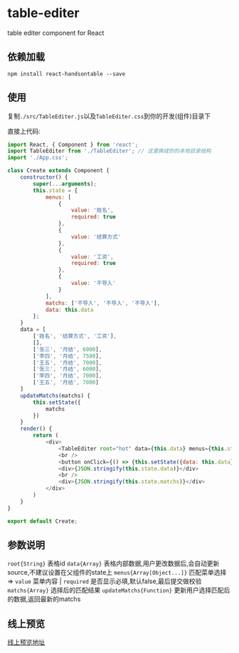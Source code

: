 # table-editer
table editer component for React

## 依赖加载

```shell
npm install react-handsontable --save
```

## 使用

复制`./src/TableEditer.js`以及`TableEditer.css`到你的开发(组件)目录下

直接上代码:

```javascript
import React, { Component } from 'react';
import TableEditer from './TableEditer'; // 这里换成你的本地目录结构
import './App.css';

class Create extends Component {
    constructor() {
        super(...arguments);
        this.state = {
            menus: [
                {
                    value: '姓名',
                    required: true
                },
                {
                    value: '结算方式'
                },
                {
                    value: '工资',
                    required: true
                },
                {
                    value: '不导入'
                }
            ],
            matchs: ['不导入', '不导入', '不导入'],
            data: this.data
        };
    }
    data = [
        ['姓名', '结算方式', '工资'],
        [],
        ['张三', '月结', 6000],
        ['李四', '月结', 7500],
        ['王五', '月结', 7000],
        ['张三', '月结', 6000],
        ['李四', '月结', 7000],
        ['王五', '月结', 7000]
    ]
    updateMatchs(matchs) {
        this.setState({
            matchs
        })
    }
    render() {
        return (
            <div>
                <TableEditer root="hot" data={this.data} menus={this.state.menus} matchs={this.state.matchs} updateMatchs={this.updateMatchs.bind(this)} />
                <br />
                <button onClick={() => {this.setState({data: this.data})}}>显示更改后的表格数据</button>
                <div>{JSON.stringify(this.state.data)}</div>
                <br />
                <div>{JSON.stringify(this.state.matchs)}</div>
            </div>
        )
    }
}

export default Create;
```

## 参数说明

`root{String}` 表格id
`data{Array}` 表格内部数据,用户更改数据后,会自动更新source,不建议设置在父组件的state上
`menus{Array[Object...]}` 匹配菜单选择 => `value` 菜单内容 | `required` 是否显示必填,默认false,最后提交做校验
`matchs{Array}` 选择后的匹配结果
`updateMatchs{Function}` 更新用户选择匹配后的数据,返回最新的matchs

## 线上预览

[线上预览地址]()
